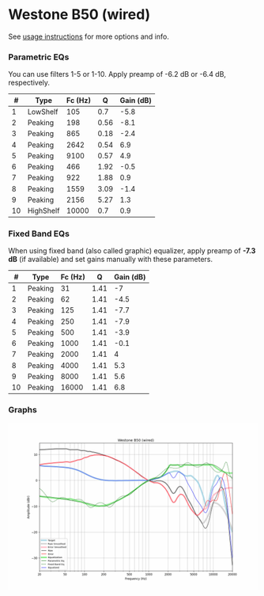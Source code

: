 # Westone B50 (wired)
See [usage instructions](https://github.com/jaakkopasanen/AutoEq#usage) for more options and info.

### Parametric EQs
You can use filters 1-5 or 1-10. Apply preamp of -6.2 dB or -6.4 dB, respectively.

|   # | Type      |   Fc (Hz) |    Q |   Gain (dB) |
|-----|-----------|-----------|------|-------------|
|   1 | LowShelf  |       105 | 0.7  |        -5.8 |
|   2 | Peaking   |       198 | 0.56 |        -8.1 |
|   3 | Peaking   |       865 | 0.18 |        -2.4 |
|   4 | Peaking   |      2642 | 0.54 |         6.9 |
|   5 | Peaking   |      9100 | 0.57 |         4.9 |
|   6 | Peaking   |       466 | 1.92 |        -0.5 |
|   7 | Peaking   |       922 | 1.88 |         0.9 |
|   8 | Peaking   |      1559 | 3.09 |        -1.4 |
|   9 | Peaking   |      2156 | 5.27 |         1.3 |
|  10 | HighShelf |     10000 | 0.7  |         0.9 |

### Fixed Band EQs
When using fixed band (also called graphic) equalizer, apply preamp of **-7.3 dB** (if available) and set gains manually with these parameters.

|   # | Type    |   Fc (Hz) |    Q |   Gain (dB) |
|-----|---------|-----------|------|-------------|
|   1 | Peaking |        31 | 1.41 |        -7   |
|   2 | Peaking |        62 | 1.41 |        -4.5 |
|   3 | Peaking |       125 | 1.41 |        -7.7 |
|   4 | Peaking |       250 | 1.41 |        -7.9 |
|   5 | Peaking |       500 | 1.41 |        -3.9 |
|   6 | Peaking |      1000 | 1.41 |        -0.1 |
|   7 | Peaking |      2000 | 1.41 |         4   |
|   8 | Peaking |      4000 | 1.41 |         5.3 |
|   9 | Peaking |      8000 | 1.41 |         5.6 |
|  10 | Peaking |     16000 | 1.41 |         6.8 |

### Graphs
![](./Westone%20B50%20(wired).png)
